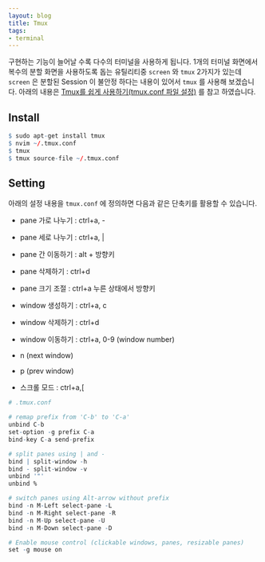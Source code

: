 ```yaml
---
layout: blog
title: Tmux
tags:
- terminal
---
```


구현하는 기능이 늘어날 수록 다수의 터미널을 사용하게 됩니다. 1개의 터미널 화면에서 복수의 분할 화면을 사용하도록 돕는 유틸리티중 `screen` 와 `tmux` 2가지가 있는데 `screen` 은 분할된 Session 이 불안정 하다는 내용이 있어서 `tmux` 를 사용해 보겠습니다. 아래의 내용은 [Tmux를 쉽게 사용하기(tmux.conf 파일 설정)](https://velog.io/@suasue/Ubuntu-%ED%84%B0%EB%AF%B8%EB%84%90-%ED%99%94%EB%A9%B4%EB%B6%84%ED%95%A0-Tmux-%EC%89%BD%EA%B2%8C-%EC%82%AC%EC%9A%A9%ED%95%98%EA%B8%B0) 를 참고 하였습니다.

## Install

```r
$ sudo apt-get install tmux
$ nvim ~/.tmux.conf
$ tmux
$ tmux source-file ~/.tmux.conf
```

## Setting

아래의 설정 내용을 `tmux.conf` 에 정의하면 다음과 같은 단축키를 활용할 수 있습니다.

- pane 가로 나누기 : ctrl+a, -
- pane 세로 나누기 : ctrl+a, |
- pane 간 이동하기 : alt + 방향키
- pane 삭제하기 : ctrl+d
- pane 크기 조절 : ctrl+a 누른 상태에서 방향키

- window 생성하기 : ctrl+a, c
- window 삭제하기 : ctrl+d
- window 이동하기 : ctrl+a, 0-9 (window number)
- n (next window)
- p (prev window)
- 스크롤 모드 : ctrl+a,[

```r
# .tmux.conf

# remap prefix from 'C-b' to 'C-a'
unbind C-b
set-option -g prefix C-a
bind-key C-a send-prefix

# split panes using | and -
bind | split-window -h
bind - split-window -v
unbind '"'
unbind %

# switch panes using Alt-arrow without prefix
bind -n M-Left select-pane -L
bind -n M-Right select-pane -R
bind -n M-Up select-pane -U
bind -n M-Down select-pane -D

# Enable mouse control (clickable windows, panes, resizable panes)
set -g mouse on
```